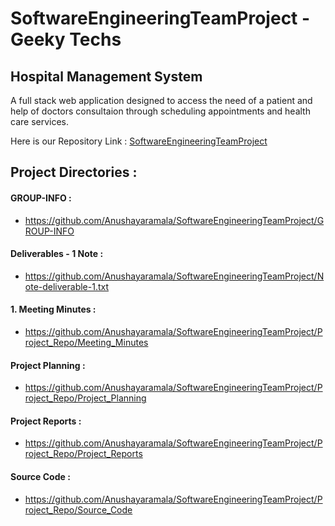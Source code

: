 # SoftwareEngineeringTeamProject - Geeky Techs
## Hospital Management System
A full stack web application designed to access the need of a patient and help of doctors consultaion through scheduling appointments and health care services.

Here is our Repository Link : [SoftwareEngineeringTeamProject](https://github.com/Anushayaramala/SoftwareEngineeringTeamProject)

## Project Directories :
#### GROUP-INFO : 
* <a href="https://github.com/Anushayaramala/SoftwareEngineeringTeamProject/GROUP-INFO">https://github.com/Anushayaramala/SoftwareEngineeringTeamProject/GROUP-INFO</a>
#### Deliverables - 1 Note : 
* <a href="https://github.com/Anushayaramala/SoftwareEngineeringTeamProject/Note-deliverable-1.txt">https://github.com/Anushayaramala/SoftwareEngineeringTeamProject/Note-deliverable-1.txt</a>
#### 1. Meeting Minutes : 
* <a href="https://github.com/Anushayaramala/SoftwareEngineeringTeamProject/Project_Repo/Meeting_Minutes">https://github.com/Anushayaramala/SoftwareEngineeringTeamProject/Project_Repo/Meeting_Minutes</a>
#### Project Planning :  
* <a href="https://github.com/Anushayaramala/SoftwareEngineeringTeamProject/Project_Repo/Project_Planning">https://github.com/Anushayaramala/SoftwareEngineeringTeamProject/Project_Repo/Project_Planning</a>
#### Project Reports :
* <a href="https://github.com/Anushayaramala/SoftwareEngineeringTeamProject/Project_Repo/Project Reports">https://github.com/Anushayaramala/SoftwareEngineeringTeamProject/Project_Repo/Project_Reports</a>
#### Source Code : 
* <a href="https://github.com/Anushayaramala/SoftwareEngineeringTeamProject/Project_Repo/Source_Code">https://github.com/Anushayaramala/SoftwareEngineeringTeamProject/Project_Repo/Source_Code</a>